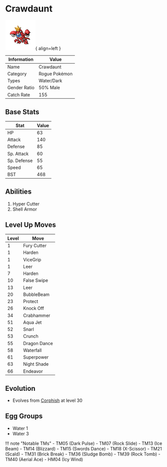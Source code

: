 # Crawdaunt

![Crawdaunt](../images/pokemon/342.png){ align=left }

| Information | Value |
|------------|--------|
| Name | Crawdaunt |
| Category | Rogue Pokémon |
| Types | Water/Dark |
| Gender Ratio | 50% Male |
| Catch Rate | 155 |

## Base Stats

| Stat | Value |
|------|-------|
| HP | 63 |
| Attack | 140 |
| Defense | 85 |
| Sp. Attack | 60 |
| Sp. Defense | 55 |
| Speed | 65 |
| BST | 468 |

## Abilities
1. Hyper Cutter
2. Shell Armor

## Level Up Moves
| Level | Move |
|-------|------|
| 1 | Fury Cutter |
| 1 | Harden |
| 1 | ViceGrip |
| 1 | Leer |
| 7 | Harden |
| 10 | False Swipe |
| 13 | Leer |
| 20 | BubbleBeam |
| 23 | Protect |
| 26 | Knock Off |
| 34 | Crabhammer |
| 51 | Aqua Jet |
| 52 | Snarl |
| 53 | Crunch |
| 55 | Dragon Dance |
| 58 | Waterfall |
| 61 | Superpower |
| 63 | Night Shade |
| 66 | Endeavor |

## Evolution
- Evolves from [Corphish](341-corphish.md) at level 30

## Egg Groups
- Water 1
- Water 3

!!! note "Notable TMs"
    - TM05 (Dark Pulse)
    - TM07 (Rock Slide)
    - TM13 (Ice Beam)
    - TM14 (Blizzard)
    - TM15 (Swords Dance)
    - TM18 (X-Scissor)
    - TM21 (Scald)
    - TM31 (Brick Break)
    - TM36 (Sludge Bomb)
    - TM39 (Rock Tomb)
    - TM40 (Aerial Ace)
    - HM04 (Icy Wind)
